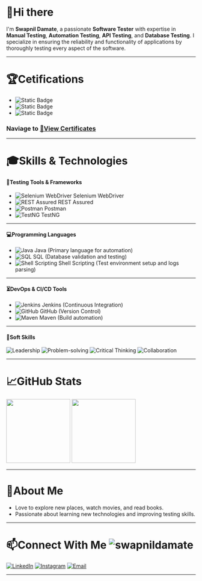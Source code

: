 # 👋Hi there

I'm **Swapnil Damate**, a passionate **Software Tester** with expertise in **Manual Testing**, **Automation Testing**, 
**API Testing**, and **Database Testing**. I specialize in ensuring the reliability and functionality of applications by
thoroughly testing every aspect of the software.

---

# 🏆Cetifications
- ![Static Badge](https://img.shields.io/badge/ISTQB_Certified_Tester-Foundation_Level-black) 
- ![Static Badge](https://img.shields.io/badge/Git_Hub-Foundation_Level-black)
- ![Static Badge](https://img.shields.io/badge/Git_Hub-Copilot-black)
### Naviage to [📜View Certificates](certificate.md)

---

# 🎓Skills & Technologies

#### 📁Testing Tools & Frameworks

 - ![Selenium WebDriver](https://img.shields.io/badge/-Selenium%20WebDriver-43B02A?logo=selenium&logoColor=white)
    Selenium WebDriver
 - ![REST Assured](https://img.shields.io/badge/-REST%20Assured-000000?logo=java&logoColor=white) REST Assured
 - ![Postman](https://img.shields.io/badge/-Postman-FF6C37?logo=postman&logoColor=white) Postman
 - ![TestNG](https://img.shields.io/badge/-TestNG-FF6C37?logo=testng&logoColor=white) TestNG

---

#### 💻Programming Languages

 - ![Java](https://img.shields.io/badge/-Java-007396?logo=java&logoColor=white) Java (Primary language for automation)
 - ![SQL](https://img.shields.io/badge/-SQL-4479A1?logo=postgresql&logoColor=white) SQL (Database validation and
    testing)
 - ![Shell Scripting](https://img.shields.io/badge/-Shell%20Scripting-4EAA25?logo=gnu-bash&logoColor=white) Shell
    Scripting (Test environment setup and logs parsing)

---

#### ⏳DevOps & CI/CD Tools

 - ![Jenkins](https://img.shields.io/badge/-Jenkins-D24939?logo=jenkins&logoColor=white) Jenkins (Continuous
    Integration)
 - ![GitHub](https://img.shields.io/badge/-GitHub-181717?logo=github&logoColor=white) GitHub (Version Control)
 - ![Maven](https://img.shields.io/badge/-Maven-C71A36?logo=apache-maven&logoColor=white) Maven (Build automation)

---

#### 🎯Soft Skills


  ![Leadership](https://img.shields.io/badge/-Leadership-007ACC?logo=teams&logoColor=white)
  ![Problem-solving](https://img.shields.io/badge/-Problem--Solving-007ACC?logo=visual-studio-code&logoColor=white)
  ![Critical Thinking](https://img.shields.io/badge/-Critical--Thinking-007ACC?logo=visual-studio-code&logoColor=white)
  ![Collaboration](https://img.shields.io/badge/-Collaboration-007ACC?logo=teams&logoColor=white)

---

# 📈GitHub Stats
<p >
  <img src="https://github-readme-stats.vercel.app/api?username=swapnildamate&show_icons=true&theme=white" height="170" />
  <img src="https://github-readme-stats.vercel.app/api/top-langs/?username=swapnildamate&layout=compact&theme=white" height="170" />
</p>

---

# 🤗About Me

 - Love to explore new places, watch movies, and read books.
 - Passionate about learning new technologies and improving testing skills.

---

# 📫Connect With Me <img src="https://komarev.com/ghpvc/?username=swapnildamate&label=Profile%20views&color=0e75b6&style=flat" alt="swapnildamate" />

[![LinkedIn](https://img.shields.io/badge/LinkedIn-0077B5?logo=linkedin&logoColor=white)](https://linkedin.com/in/swapnil-damate) [![Instagram](https://img.shields.io/badge/Instagram-E4405F?logo=instagram&logoColor=white)](https://instagram.com/swapnildamate) [![Email](https://img.shields.io/badge/Email-D14836?logo=gmail&logoColor=white)](mailto:swapnildamate@gmail.com)

---

